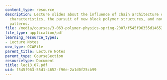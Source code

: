 ```yaml
---
content_type: resource
description: Lecture slides about the influence of chain architecture on microdomain
  characteristics, the pursuit of new block polymer structures, and novel microdomain
  patterns.
file: /media/courses/3-063-polymer-physics-spring-2007/f545f96355d14652f96e2a1d0f25cb99_lec13_07.pdf
file_type: application/pdf
learning_resource_types:
- Lecture Notes
ocw_type: OCWFile
parent_title: Lecture Notes
parent_type: CourseSection
resourcetype: Document
title: lec13_07.pdf
uid: f545f963-55d1-4652-f96e-2a1d0f25cb99
---
```

